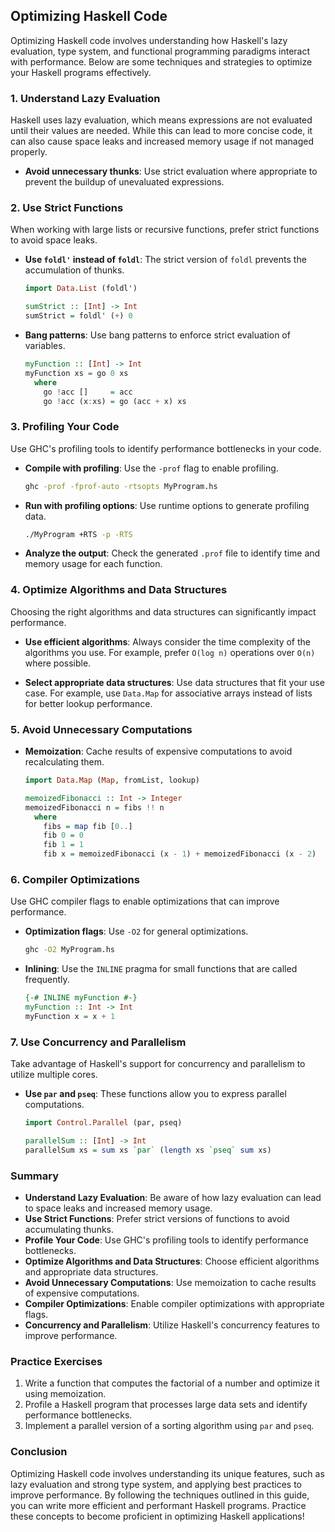 ## Optimizing Haskell Code

Optimizing Haskell code involves understanding how Haskell's lazy evaluation, type system, and functional programming paradigms interact with performance. Below are some techniques and strategies to optimize your Haskell programs effectively.

### 1. Understand Lazy Evaluation

Haskell uses lazy evaluation, which means expressions are not evaluated until their values are needed. While this can lead to more concise code, it can also cause space leaks and increased memory usage if not managed properly.

- **Avoid unnecessary thunks**: Use strict evaluation where appropriate to prevent the buildup of unevaluated expressions.

### 2. Use Strict Functions

When working with large lists or recursive functions, prefer strict functions to avoid space leaks.

- **Use `foldl'` instead of `foldl`**: The strict version of `foldl` prevents the accumulation of thunks.

  ```haskell
  import Data.List (foldl')

  sumStrict :: [Int] -> Int
  sumStrict = foldl' (+) 0
  ```

- **Bang patterns**: Use bang patterns to enforce strict evaluation of variables.

  ```haskell
  myFunction :: [Int] -> Int
  myFunction xs = go 0 xs
    where
      go !acc []     = acc
      go !acc (x:xs) = go (acc + x) xs
  ```

### 3. Profiling Your Code

Use GHC's profiling tools to identify performance bottlenecks in your code.

- **Compile with profiling**: Use the `-prof` flag to enable profiling.

  ```bash
  ghc -prof -fprof-auto -rtsopts MyProgram.hs
  ```

- **Run with profiling options**: Use runtime options to generate profiling data.

  ```bash
  ./MyProgram +RTS -p -RTS
  ```

- **Analyze the output**: Check the generated `.prof` file to identify time and memory usage for each function.

### 4. Optimize Algorithms and Data Structures

Choosing the right algorithms and data structures can significantly impact performance.

- **Use efficient algorithms**: Always consider the time complexity of the algorithms you use. For example, prefer `O(log n)` operations over `O(n)` where possible.

- **Select appropriate data structures**: Use data structures that fit your use case. For example, use `Data.Map` for associative arrays instead of lists for better lookup performance.

### 5. Avoid Unnecessary Computations

- **Memoization**: Cache results of expensive computations to avoid recalculating them.

  ```haskell
  import Data.Map (Map, fromList, lookup)

  memoizedFibonacci :: Int -> Integer
  memoizedFibonacci n = fibs !! n
    where
      fibs = map fib [0..]
      fib 0 = 0
      fib 1 = 1
      fib x = memoizedFibonacci (x - 1) + memoizedFibonacci (x - 2)
  ```

### 6. Compiler Optimizations

Use GHC compiler flags to enable optimizations that can improve performance.

- **Optimization flags**: Use `-O2` for general optimizations.

  ```bash
  ghc -O2 MyProgram.hs
  ```

- **Inlining**: Use the `INLINE` pragma for small functions that are called frequently.

  ```haskell
  {-# INLINE myFunction #-}
  myFunction :: Int -> Int
  myFunction x = x + 1
  ```

### 7. Use Concurrency and Parallelism

Take advantage of Haskell's support for concurrency and parallelism to utilize multiple cores.

- **Use `par` and `pseq`**: These functions allow you to express parallel computations.

  ```haskell
  import Control.Parallel (par, pseq)

  parallelSum :: [Int] -> Int
  parallelSum xs = sum xs `par` (length xs `pseq` sum xs)
  ```

### Summary

- **Understand Lazy Evaluation**: Be aware of how lazy evaluation can lead to space leaks and increased memory usage.
- **Use Strict Functions**: Prefer strict versions of functions to avoid accumulating thunks.
- **Profile Your Code**: Use GHC's profiling tools to identify performance bottlenecks.
- **Optimize Algorithms and Data Structures**: Choose efficient algorithms and appropriate data structures.
- **Avoid Unnecessary Computations**: Use memoization to cache results of expensive computations.
- **Compiler Optimizations**: Enable compiler optimizations with appropriate flags.
- **Concurrency and Parallelism**: Utilize Haskell's concurrency features to improve performance.

### Practice Exercises

1. Write a function that computes the factorial of a number and optimize it using memoization.
2. Profile a Haskell program that processes large data sets and identify performance bottlenecks.
3. Implement a parallel version of a sorting algorithm using `par` and `pseq`.

### Conclusion

Optimizing Haskell code involves understanding its unique features, such as lazy evaluation and strong type system, and applying best practices to improve performance. By following the techniques outlined in this guide, you can write more efficient and performant Haskell programs. Practice these concepts to become proficient in optimizing Haskell applications!
